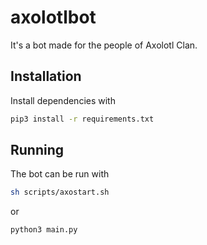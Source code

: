 # axolotlbot
It's a bot made for the people of Axolotl Clan.

## Installation

Install dependencies with
```bash
pip3 install -r requirements.txt
```

## Running

The bot can be run with
```bash
sh scripts/axostart.sh
```
or

```bash
python3 main.py
```
